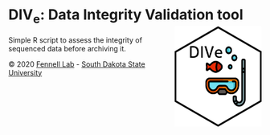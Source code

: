 # DIV<sub>e</sub>: Data Integrity Validation tool<img src="images/logo.png" alt="dive-logo" align="right" height=200px/>

Simple R script to assess the integrity of sequenced data before archiving it.

&copy; 2020 [Fennell Lab](https://fennell-lab.netlify.app) - [South Dakota State University](https://www.sdstate.edu)
